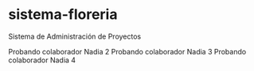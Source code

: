 ﻿# sistema-floreria
Sistema de Administración de Proyectos

Probando colaborador Nadia 2
Probando colaborador Nadia 3
Probando colaborador Nadia 4
